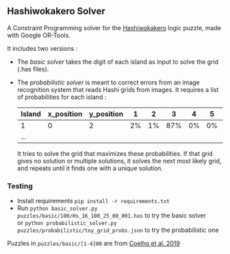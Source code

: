 ## Hashiwokakero Solver

A Constraint Programming solver for the [Hashiwokakero](https://en.wikipedia.org/wiki/Hashiwokakero) logic puzzle, made with Google OR-Tools.

It includes two versions :
- The *basic solver* takes the digit of each island as input to solve the grid (.has files).
- The *probabilistic solver* is meant to correct errors from an image recognition system that reads Hashi grids from images. It requires a list of probabilities for each island :

  | Island | x_position | y_position | 1  | 2  | 3   | 4  | 5  | 6  | 7  | 8   |
  |--------|------------|------------|----|----|-----|----|----|----|----|-----|
  | 1      | 0          | 2          | 2% | 1% | 87% | 0% | 0% | 0% | 0% | 10% |
  | ...    |            |            |    |    |     |    |    |    |    |     |

  It tries to solve the grid that maximizes these probabilities. If that grid gives no solution or multiple solutions, it solves the next most likely grid, and repeats until it finds one with a unique solution.
### Testing

- Install requirements `pip install -r requirements.txt`
- Run `python basic_solver.py puzzles/basic/100/Hs_16_100_25_00_001.has` to try the basic solver \
 or `python probabilistic_solver.py puzzles/probabilistic/toy_grid_probs.json` to try the probabilistic one

Puzzles in `puzzles/basic/[1-4]00` are from [Coelho et al. 2019](https://arxiv.org/abs/1905.00973)